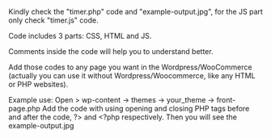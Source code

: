 Kindly check the "timer.php" code and "example-output.jpg", for the JS part only check "timer.js" code.

Code includes 3 parts: CSS, HTML and JS.

Comments inside the code will help you to understand better.

Add those codes to any page you want in the Wordpress/WooCommerce (actually you can use it without Wordpress/Woocommerce, like any HTML or PHP websites).

Example use: 
              Open > wp-content -> themes -> your_theme -> front-page.php
              Add the code with using opening and closing PHP tags before and after the code, ?> and <?php respectively.
              Then you will see the example-output.jpg
              
            
